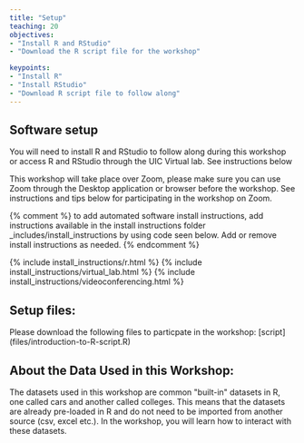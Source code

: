 ```yaml
---
title: "Setup"
teaching: 20
objectives:
- "Install R and RStudio"
- "Download the R script file for the workshop"

keypoints:
- "Install R"
- "Install RStudio"
- "Download R script file to follow along"
---
```


## Software setup

You will need to install R and RStudio to follow along during this workshop or access R and RStudio through the UIC Virtual lab. See instructions below

This workshop will take place over Zoom, please make sure you can use Zoom through the Desktop application or browser before the workshop. See instructions and tips below for participating in the workshop on Zoom. 

{% comment %} to add automated software install instructions, add instructions available in the install instructions 
folder \_includes/install_instructions by using code seen below. Add or remove install instructions as needed. {% endcomment %}

{% include install_instructions/r.html %}
{% include install_instructions/virtual_lab.html %}
{% include install_instructions/videoconferencing.html %}

## Setup files:

Please download the following files to particpate in the workshop:
[script] (files/introduction-to-R-script.R)

## About the Data Used in this Workshop:

The datasets used in this workshop are common "built-in" datasets in R, one  called cars and another called colleges. This means that the datasets are already pre-loaded in R and do not need to be imported from another source (csv, excel etc.). In the workshop, you will learn how to interact with these datasets.


